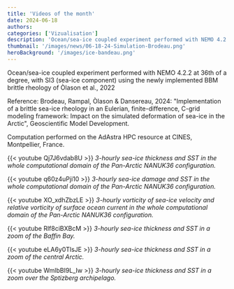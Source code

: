 ```yaml
---
title: 'Videos of the month'
date: 2024-06-18
authors:
categories: ['Vizualisation']
description: 'Ocean/sea-ice coupled experiment performed with NEMO 4.2.2 at 36th of a degree, with SI3 (sea-ice component) using the newly implemented BBM brittle rheology of Òlason et al., 2022.'
thumbnail: '/images/news/06-18-24-Simulation-Brodeau.png'
heroBackground: '/images/ice-bandeau.png'
---
```


Ocean/sea-ice coupled experiment performed with NEMO 4.2.2 at 36th of a degree, with SI3 (sea-ice component) using the newly implemented BBM brittle rheology of Òlason et al., 2022

Reference: Brodeau, Rampal, Òlason & Dansereau, 2024: "Implementation of a brittle sea-ice rheology in an Eulerian, finite-difference, C-grid modeling framework: Impact on the simulated deformation of sea-ice in the Arctic", Geoscientific Model Development.

Computation performed on the AdAstra HPC resource at CINES, Montpellier, France.


{{< youtube Qj7J6vdab8U >}}
_3-hourly sea-ice thickness and SST in the whole computational domain of the Pan-Arctic NANUK36 configuration._


{{< youtube q60z4uPji10 >}}
_3-hourly sea-ice damage and SST in the whole computational domain of the Pan-Arctic NANUK36 configuration._


{{< youtube XO_xdhZbzLE >}}
_3-hourly vorticity of sea-ice velocity and relative vorticity of surface ocean current in the whole computational domain of the Pan-Arctic NANUK36 configuration._


{{< youtube Rlf8ciBXBcM >}}
_3-hourly sea-ice thickness and SST in a zoom of the Baffin Bay._


{{< youtube eLA6y0TlsJE >}}
_3-hourly sea-ice thickness and SST in a zoom of the central Arctic._


{{< youtube WmlbBI9L_Iw >}}
_3-hourly sea-ice thickness and SST in a zoom over the Sptizberg archipelago._
